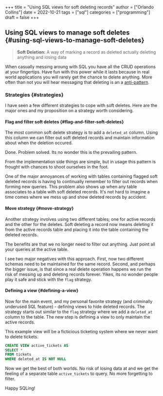 +++
title = "Using SQL views for soft deleting records"
author = ["Orlando Collins"]
date = 2022-10-21
tags = ["sql"]
categories = ["programming"]
draft = false
+++

## Using SQL views to manage soft deletes {#using-sql-views-to-manage-soft-deletes}

> **Soft Deletion:** A way of marking a record as deleted actually deleting anything and losing data

When casually messing aroung with SQL you have all the CRUD operations at your
fingertips. Have fun with this power while it lasts because in real world
applications you will rarely get the chance to delete anything. More often than
not you will hear messaging that deleting is an a [anti-pattern](https:www.infoq.com/news/2009/09/Do-Not-Delete-Data/).


### Strategies {#strategies}

I have seen a few different strategies to cope with soft deletes. Here are the
major ones and my proposition on a strategy worth considering.


#### Flag and filter soft deletes {#flag-and-filter-soft-deletes}

The most common soft delete strategy is to add a `deleted_at` column. Using this
column we can filter out soft deleted records and maintain information about
when the deletion occured.

Done. Problem solved. Its no wonder this is the prevailing pattern.

From the implementation side things are simple,
but in usage this pattern is frought with chances to shoot ourselves in the
foot.

One of the major annoyances of working with tables containing flagged soft
deleted records is having to continually remember to filter out records when
forming new queries. This problem also shows up when any table associates to a
table with soft deleted records. It's not hard to imagine a time comes where we
mess up and show deleted records by accident.


#### Move strategy {#move-strategy}

Another strategy involves using two different tables; one for active records and
the other for the deletes. Soft deleting a record now means deleting it from the
active records table and placing it into the table containing the deleted records.

The benefits are that we no longer need to filter out anything. Just point all
your queries at the active table.

I see two major negatives with this approach. First, now two different schemas
need to be maintained for the same record. Second, and perhaps the bigger issue,
is that since a real delete operation happens we run the risk of messing up and
deleting records forever. Yikes, its no wonder people play it safe and stick
with the `flag` strategy.


#### Defining a view {#defining-a-view}

Now for the main event, and my personal favorite strategy (and criminally
underused SQL feature) - defining views to hide deleted records. The strategy
starts out similar to the `flag` strategy where we add a `deleted_at` column to
the table. The new step is defining a view to only maintain the active records.

This example view will be a ficticious ticketing system where we never want to
delete tickets.

```sql
CREATE VIEW active_tickets AS
SELECT *
FROM tickets
WHERE deleted_at IS NOT NULL
```

Now we get the best of both worlds. No risk of losing data at and we get the
feeling of a separate table `active_tickets` to query. No more forgetting to
filter.

Happy SQLing!
